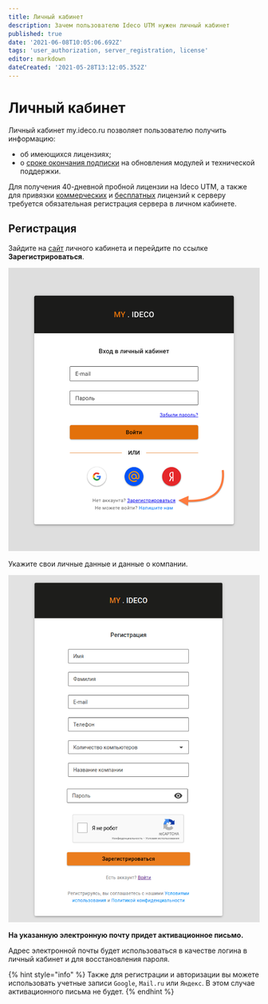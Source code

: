```yaml
---
title: Личный кабинет
description: Зачем пользователю Ideco UTM нужен личный кабинет
published: true
date: '2021-06-08T10:05:06.692Z'
tags: 'user_authorization, server_registration, license'
editor: markdown
dateCreated: '2021-05-28T13:12:05.352Z'
---
```


# Личный кабинет

Личный кабинет my.ideco.ru позволяет пользователю получить информацию:

* об имеющихся лицензиях;
* о [сроке окончания подписки](https://2020.ideco.ru/development) на обновления модулей и технической поддержки.

Для получения 40-дневной пробной лицензии на Ideco UTM, а также для привязки [коммерческих](https://2020.ideco.ru/buy) и [бесплатных](https://ideco.ru/products/ics/free-edition) лицензий к серверу требуется обязательная регистрация сервера в личном кабинете.

## Регистрация

Зайдите на [сайт](https://my.ideco.ru/#/login/?next=/utm/license/) личного кабинета и перейдите по ссылке **Зарегистрироваться**.

![](../.gitbook/assets/1._регистрация.png)

Укажите свои личные данные и данные о компании. 

![](../.gitbook/assets/reglk%20%281%29%20%281%29%20%282%29%20%281%29.png)

**На указанную электронную почту придет активационное письмо.**

Адрес электронной почты будет использоваться в качестве логина в личный кабинет и для восстановления пароля.

{% hint style="info" %}
Также для регистрации и авторизации вы можете использовать учетные записи `Google`, `Mail.ru` или `Яндекс`. В этом случае активационного письма не будет. 
{% endhint %}

